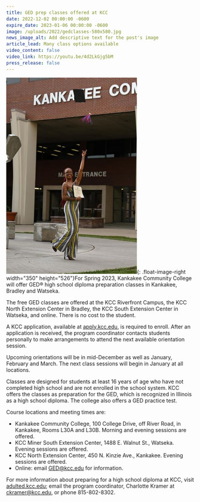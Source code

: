 ```yaml
---
title: GED prep classes offered at KCC
date: 2022-12-02 00:00:00 -0600
expire_date: 2023-01-06 00:00:00 -0600
image: /uploads/2022/gedclasses-580x580.jpg
news_image_alt: Add descriptive text for the post's image
article_lead: Many class options available
video_content: false
video_link: https://youtu.be/4d2LkGjg5bM
press_release: false
---
```

![](/uploads/2022/gedclasses-350x526.jpg){: .float-image-right width="350" height="526"}For Spring 2023, Kankakee Community College will offer GED&reg; high school diploma preparation classes in Kankakee, Bradley and Watseka.

The free GED classes are offered at the KCC Riverfront Campus, the KCC North Extension Center in Bradley, the KCC South Extension Center in Watseka, and online. There is no cost to the student.

A KCC application, available at [apply.kcc.edu](http://apply.kcc.edu), is required to enroll. After an application is received, the program coordinator contacts students personally to make arrangements to attend the next available orientation session.

Upcoming orientations will be in mid-December as well as January, February and March. The next class sessions will begin in January at all locations.

Classes are designed for students at least 16 years of age who have not completed high school and are not enrolled in the school system. KCC offers the classes as preparation for the GED, which is recognized in Illinois as a high school diploma. The college also offers a GED practice test.

Course locations and meeting times are:

* Kankakee Community College, 100 College Drive, off River Road, in Kankakee, Rooms L30A and L30B. Morning and evening sessions are offered.
* KCC Miner South Extension Center, 1488 E. Walnut St., Watseka. Evening sessions are offered.
* KCC North Extension Center, 450 N. Kinzie Ave., Kankakee. Evening sessions are offered.
* Online: email [GED@kcc.edu](mailto:GED@kcc.edu) for information.

For more information about preparing for a high school diploma at KCC, visit [adulted.kcc.edu](mailto:adulted.kcc.edu); email the program coordinator, Charlotte Kramer at [ckramer@kcc.edu](mailto:ckramer@kcc.edu)<u>,</u> or phone 815-802-8302.